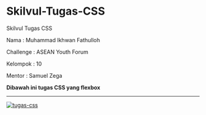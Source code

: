 # Skilvul-Tugas-CSS
Skilvul Tugas CSS

<p>Nama : Muhammad Ikhwan Fathulloh</p>
<p>Challenge : ASEAN Youth Forum</p>
<p>Kelompok : 10</p>
<p>Mentor : Samuel Zega</p>

<b>Dibawah ini tugas CSS yang flexbox</b>
<hr>
<a href="https://ibb.co/5nztCKs"><img src="https://i.ibb.co/z7LjC6P/tugas-css.png" alt="tugas-css" border="0"></a>

